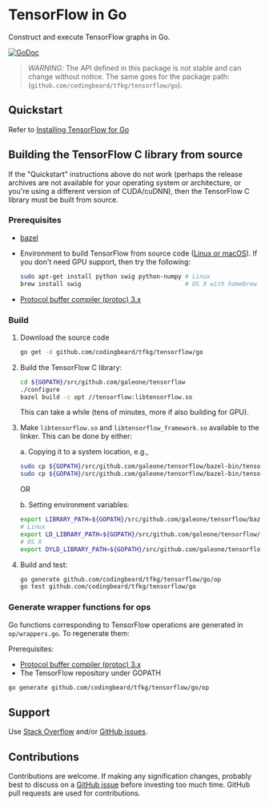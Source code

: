 # TensorFlow in Go

Construct and execute TensorFlow graphs in Go.

[![GoDoc](https://godoc.org/github.com/codingbeard/tfkg/tensorflow/go?status.svg)](https://godoc.org/github.com/codingbeard/tfkg/tensorflow/go)

> *WARNING*: The API defined in this package is not stable and can change
> without notice. The same goes for the package path:
> (`github.com/codingbeard/tfkg/tensorflow/go`).

## Quickstart

Refer to [Installing TensorFlow for Go](https://www.tensorflow.org/install/lang_go)

## Building the TensorFlow C library from source

If the "Quickstart" instructions above do not work (perhaps the release archives
are not available for your operating system or architecture, or you're using a
different version of CUDA/cuDNN), then the TensorFlow C library must be built
from source.

### Prerequisites

-   [bazel](https://www.bazel.build/versions/master/docs/install.html)
-   Environment to build TensorFlow from source code
    ([Linux or macOS](https://www.tensorflow.org/install/source)). If you don't
    need GPU support, then try the following:

    ```sh
    sudo apt-get install python swig python-numpy # Linux
    brew install swig                             # OS X with homebrew
    ```
- [Protocol buffer compiler (protoc) 3.x](https://github.com/google/protobuf/releases/)

### Build

1.  Download the source code

    ```sh
    go get -d github.com/codingbeard/tfkg/tensorflow/go
    ```

2.  Build the TensorFlow C library:

    ```sh
    cd ${GOPATH}/src/github.com/galeone/tensorflow
    ./configure
    bazel build -c opt //tensorflow:libtensorflow.so
    ```

    This can take a while (tens of minutes, more if also building for GPU).

3.  Make `libtensorflow.so` and `libtensorflow_framework.so` available to the
    linker. This can be done by either:

    a. Copying it to a system location, e.g.,

    ```sh
    sudo cp ${GOPATH}/src/github.com/galeone/tensorflow/bazel-bin/tensorflow/libtensorflow.so /usr/local/lib
    sudo cp ${GOPATH}/src/github.com/galeone/tensorflow/bazel-bin/tensorflow/libtensorflow_framework.so /usr/local/lib
    ```

    OR

    b. Setting environment variables:

    ```sh
    export LIBRARY_PATH=${GOPATH}/src/github.com/galeone/tensorflow/bazel-bin/tensorflow
    # Linux
    export LD_LIBRARY_PATH=${GOPATH}/src/github.com/galeone/tensorflow/bazel-bin/tensorflow
    # OS X
    export DYLD_LIBRARY_PATH=${GOPATH}/src/github.com/galeone/tensorflow/bazel-bin/tensorflow
    ```

4.  Build and test:

    ```sh
    go generate github.com/codingbeard/tfkg/tensorflow/go/op
    go test github.com/codingbeard/tfkg/tensorflow/go
    ```

### Generate wrapper functions for ops

Go functions corresponding to TensorFlow operations are generated in `op/wrappers.go`. To regenerate them:

Prerequisites:
- [Protocol buffer compiler (protoc) 3.x](https://github.com/google/protobuf/releases/)
- The TensorFlow repository under GOPATH

```sh
go generate github.com/codingbeard/tfkg/tensorflow/go/op
```

## Support

Use [Stack Overflow](http://stackoverflow.com/questions/tagged/tensorflow)
and/or [GitHub issues](https://github.com/galeone/tensorflow/issues).

## Contributions

Contributions are welcome. If making any signification changes, probably best to
discuss on a [GitHub issue](https://github.com/galeone/tensorflow/issues)
before investing too much time. GitHub pull requests are used for contributions.

